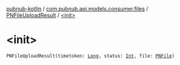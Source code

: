 [pubnub-kotlin](../../index.md) / [com.pubnub.api.models.consumer.files](../index.md) / [PNFileUploadResult](index.md) / [&lt;init&gt;](./-init-.md)

# &lt;init&gt;

`PNFileUploadResult(timetoken: `[`Long`](https://kotlinlang.org/api/latest/jvm/stdlib/kotlin/-long/index.html)`, status: `[`Int`](https://kotlinlang.org/api/latest/jvm/stdlib/kotlin/-int/index.html)`, file: `[`PNFile`](../-p-n-file/index.md)`)`